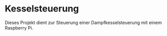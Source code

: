 # Kesselsteuerung
Dieses Projekt dient zur Steuerung einer Dampfkesselsteuerung mit einem Raspberry Pi.